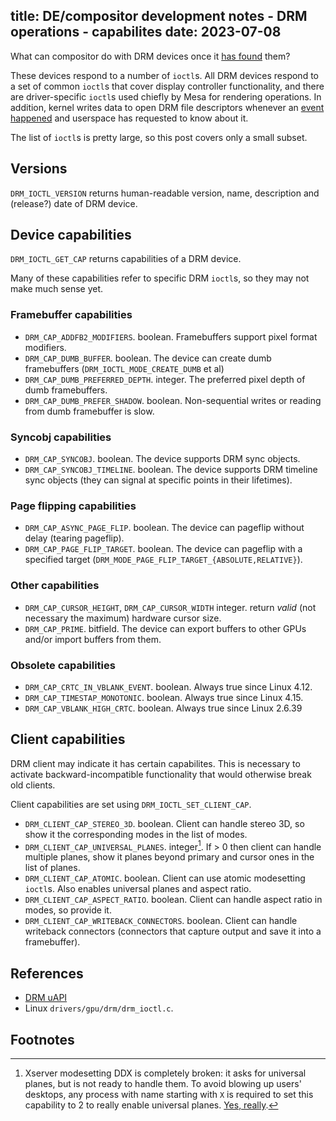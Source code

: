 title: DE/compositor development notes - DRM operations - capabilites
date: 2023-07-08
----
What can compositor do with DRM devices once it [has found](/blog/01-de-drm/) them?

These devices respond to a number of `ioctl`s. All DRM devices respond to a set
of common `ioctl`s that cover display controller functionality, and there are
driver-specific `ioctl`s used chiefly by Mesa for rendering operations. In addition,
kernel writes data to open DRM file descriptors whenever an
[event happened](/blog/08-de-drm-atomic) and userspace has requested to know about it.

The list of `ioctl`s is pretty large, so this post covers only a small subset.

## Versions

`DRM_IOCTL_VERSION` returns human-readable version, name, description
and (release?) date of DRM device.

## Device capabilities

`DRM_IOCTL_GET_CAP` returns capabilities of a DRM device.

Many of these capabilities refer to specific DRM `ioctl`s, so they may not
make much sense yet.

### Framebuffer capabilities

- `DRM_CAP_ADDFB2_MODIFIERS`. boolean. Framebuffers support pixel format modifiers.
- `DRM_CAP_DUMB_BUFFER`. boolean. The device can create dumb framebuffers (`DRM_IOCTL_MODE_CREATE_DUMB` et al)
- `DRM_CAP_DUMB_PREFERRED_DEPTH`. integer. The preferred pixel depth of dumb framebuffers.
- `DRM_CAP_DUMB_PREFER_SHADOW`. boolean. Non-sequential writes or reading from dumb framebuffer is slow.

### Syncobj capabilities

- `DRM_CAP_SYNCOBJ`. boolean. The device supports DRM sync objects.
- `DRM_CAP_SYNCOBJ_TIMELINE`. boolean. The device supports DRM timeline sync objects
  (they can signal at specific points in their lifetimes).

### Page flipping capabilities

- `DRM_CAP_ASYNC_PAGE_FLIP`. boolean. The device can pageflip without delay (tearing pageflip).
- `DRM_CAP_PAGE_FLIP_TARGET`. boolean. The device can pageflip with a specified target
   (`DRM_MODE_PAGE_FLIP_TARGET_{ABSOLUTE,RELATIVE}`).

### Other capabilities

- `DRM_CAP_CURSOR_HEIGHT`, `DRM_CAP_CURSOR_WIDTH` integer. return _valid_ (not necessary the maximum) hardware cursor size.
- `DRM_CAP_PRIME`. bitfield. The device can export buffers to other GPUs and/or import buffers from them.

### Obsolete capabilities

- `DRM_CAP_CRTC_IN_VBLANK_EVENT`. boolean. Always true since Linux 4.12.
- `DRM_CAP_TIMESTAP_MONOTONIC`. boolean. Always true since Linux 4.15.
- `DRM_CAP_VBLANK_HIGH_CRTC`. boolean. Always true since Linux 2.6.39

## Client capabilities

DRM client may indicate it has certain capabilites. This is necessary to activate backward-incompatible
functionality that would otherwise break old clients.

Client capabilities are set using `DRM_IOCTL_SET_CLIENT_CAP`.

- `DRM_CLIENT_CAP_STEREO_3D`. boolean. Client can handle stereo 3D, so show it the corresponding modes in the list of modes.
- `DRM_CLIENT_CAP_UNIVERSAL_PLANES`. integer[^xuni]. If > 0 then client can handle multiple planes, show it planes beyond primary and cursor ones in the list of planes.
- `DRM_CLIENT_CAP_ATOMIC`. boolean. Client can use atomic modesetting `ioctl`s. Also enables universal planes and aspect ratio.
- `DRM_CLIENT_CAP_ASPECT_RATIO`. boolean. Client can handle aspect ratio in modes, so provide it.
- `DRM_CLIENT_CAP_WRITEBACK_CONNECTORS`. boolean. Client can handle writeback connectors (connectors that capture output and save it into a framebuffer).

## References

- [DRM uAPI](https://dri.freedesktop.org/docs/drm/gpu/drm-uapi.html)
- Linux `drivers/gpu/drm/drm_ioctl.c`.

## Footnotes

[^xuni]:
	Xserver modesetting DDX is completely broken: it asks for universal planes, but is not ready to
	handle them. To avoid blowing up users' desktops, any process with name starting with `X` is
	required to set this capability to 2 to really enable universal planes.
	[Yes, really](https://git.kernel.org/pub/scm/linux/kernel/git/torvalds/linux.git/tree/drivers/gpu/drm/drm_ioctl.c?id=723dad977acd1bd37f87e88d430958a833491ff1#n339).
